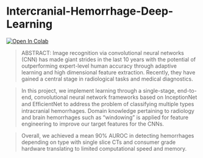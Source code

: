 # Intercranial-Hemorrhage-Deep-Learning
[![Open In Colab](https://colab.research.google.com/assets/colab-badge.svg)](https://github.com/itsreddy/Intercranial-Hemorrhage-Deep-Learning/blob/master/Notebooks/ICH%20Detection-multiclass.ipynb)

> ABSTRACT: Image recognition via convolutional neural networks (CNN) has made giant strides in the last 10 years with the potential of outperforming expert-level human accuracy through adaptive learning and high dimensional feature extraction. Recently, they have gained a central stage in radiological tasks and medical diagnostics. 

> In this project, we implement learning through a single-stage, end-to-end, convolutional neural network frameworks based on InceptionNet and EfﬁcientNet to address the problem of classifying multiple types intracranial hemorrhages. Domain knowledge pertaining to radiology and brain hemorrhages such as “windowing” is applied for feature engineering to improve our target features for the CNNs. 

> Overall, we achieved a mean 90% AUROC in detecting hemorrhages depending on type with single slice CTs and consumer grade hardware translating to limited computational speed and memory.

